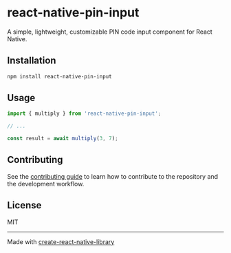 # react-native-pin-input

A simple, lightweight, customizable PIN code input component for React Native.

## Installation

```sh
npm install react-native-pin-input
```

## Usage


```js
import { multiply } from 'react-native-pin-input';

// ...

const result = await multiply(3, 7);
```


## Contributing

See the [contributing guide](CONTRIBUTING.md) to learn how to contribute to the repository and the development workflow.

## License

MIT

---

Made with [create-react-native-library](https://github.com/callstack/react-native-builder-bob)
